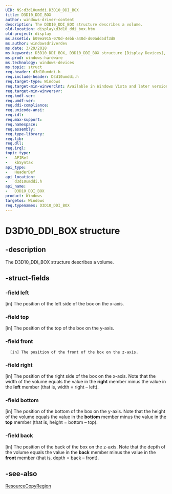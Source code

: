 ```yaml
---
UID: NS:d3d10umddi.D3D10_DDI_BOX
title: D3D10_DDI_BOX
author: windows-driver-content
description: The D3D10_DDI_BOX structure describes a volume.
old-location: display\d3d10_ddi_box.htm
old-project: display
ms.assetid: b09ea915-070d-4ebb-a40d-d60add5df3d8
ms.author: windowsdriverdev
ms.date: 3/29/2018
ms.keywords: D3D10_DDI_BOX, D3D10_DDI_BOX structure [Display Devices], UMDisplayDriver_Dx10param_Structs_11ac8e3e-48db-469b-a6e6-d42fd491d56e.xml, d3d10umddi/D3D10_DDI_BOX, display.d3d10_ddi_box
ms.prod: windows-hardware
ms.technology: windows-devices
ms.topic: struct
req.header: d3d10umddi.h
req.include-header: D3d10umddi.h
req.target-type: Windows
req.target-min-winverclnt: Available in Windows Vista and later versions of the Windows operating systems.
req.target-min-winversvr: 
req.kmdf-ver: 
req.umdf-ver: 
req.ddi-compliance: 
req.unicode-ansi: 
req.idl: 
req.max-support: 
req.namespace: 
req.assembly: 
req.type-library: 
req.lib: 
req.dll: 
req.irql: 
topic_type:
-	APIRef
-	kbSyntax
api_type:
-	HeaderDef
api_location:
-	d3d10umddi.h
api_name:
-	D3D10_DDI_BOX
product: Windows
targetos: Windows
req.typenames: D3D10_DDI_BOX
---
```


# D3D10_DDI_BOX structure


## -description


The D3D10_DDI_BOX structure describes a volume.


## -struct-fields




### -field left

[in] The position of the left side of the box on the x-axis.


### -field top

[in] The position of the top of the box on the y-axis.


### -field front


      [in] The position of the front of the box on the z-axis.
     


### -field right

[in] The position of the right side of the box on the x-axis. Note that the width of the volume equals the value in the <b>right</b> member minus the value in the <b>left</b> member (that is, width = right – left). 


### -field bottom

[in] The position of the bottom of the box on the y-axis. Note that the height of the volume equals the value in the <b>bottom</b> member minus the value in the <b>top</b> member (that is, height = bottom – top). 


### -field back

[in] The position of the back of the box on the z-axis. Note that the depth of the volume equals the value in the <b>back</b> member minus the value in the <b>front</b> member (that is, depth = back – front). 


## -see-also




<a href="https://msdn.microsoft.com/e782dc8c-e34e-4f96-b6d9-c34d7843ed05">ResourceCopyRegion</a>
 

 

